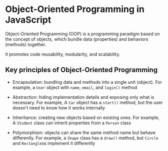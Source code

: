 # Object-Oriented Programming in JavaScript
Object-Oriented Programming (OOP) is a programming paradigm based on the concept of objects, which bundle data (properties) and behaviors (methods) together.

It promotes code reusability, modularity, and scalability.
## Key principles of Object-Oriented Programming
- Encapsulation: bundling data and methods into a single unit (object). For example, a `User` object with `name`, `email`, and `login()` method

- Abstraction: hiding implementation details and exposing only what is necessary. For example, A `Car` object has a `start()` method, but the user doesn't need to know how it works internally

- Inheritance: creating new objects based on existing ones. For example, A `Student` class can inherit properties from a `Person` class

- Polymorphism: objects can share the same method name but behave differently. For example, a `Shape` class has a `draw()` method, but `Circle` and `Rectangle`ss implement it differently